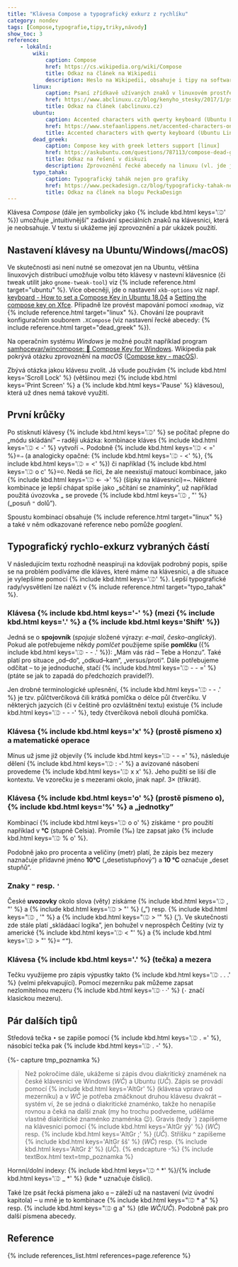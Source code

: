 ```yaml
---
title: "Klávesa Compose a typografický exkurz z rychlíku"
category: nondev
tags: [Compose,typografie,tipy,triky,návody]
show_toc: 3
reference:
    - lokální:
        wiki:
            caption: Compose
            href: https://cs.wikipedia.org/wiki/Compose
            title: Odkaz na článek na Wikipedii
            description: Heslo na Wikipedii, obsahuje i tipy na software a pár ukázek použití (víc infomací lze dále získat přepnutím na anglickou verzi).
        linux:
            caption: Psaní zřídkavě užívaných znaků v linuxovém prostředí
            href: https://www.abclinuxu.cz/blog/kenyho_stesky/2017/1/psani-zridkave-uzivanych-znaku-v-linuxovem-prostredi
            title: Odkaz na článek (abclinuxu.cz)
        ubuntu:
            caption: Accented characters with qwerty keyboard (Ubuntu Linux)
            href: https://www.stefaanlippens.net/accented-characters-on-qwerty-keyboard/
            title: Accented characters with qwerty keyboard (Ubuntu Linux)
        dead_greek:
            caption: Compose key with greek letters support [linux]
            href: https://askubuntu.com/questions/787113/compose-dead-greek-with-compose-key#877344
            title: Odkaz na řešení v diskuzi
            description: Zprovoznění řecké abecedy na linuxu (vl. jde jen o soubor `.XCompose` viz např. [GitHub/ryukinix/dotfiles/.XCompose](https://raw.githubusercontent.com/ryukinix/dotfiles/master/.XCompose))
        typo_tahak:
            caption: Typografický tahák nejen pro grafiky
            href: https://www.peckadesign.cz/blog/typograficky-tahak-nejen-pro-grafiky?utm_source=twitter&utm_medium=wall&utm_campaign=typograficky-tahak-nejen-pro-grafiky
            title: Odkaz na článek na blogu PeckaDesign
---
```


Klávesa *Compose* (dále jen symbolicky jako {% include kbd.html keys='⎄' %}) umožňuje „intuitivnější” zadávání speciálních znaků na klávesnici, která je neobsahuje. V textu si ukážeme její zprovoznění a pár ukázek použití.

<!--more-->

## Nastavení klávesy na Ubuntu/Windows(/macOS)
Ve skutečnosti asi není nutné se omezovat jen na Ubuntu, většina linuxových distribucí umožňuje volbu této klávesy v nastevní klávesnice (či tweak utilit jako `gnome-tweak-tool`) viz {% include reference.html target="ubuntu" %}. Více obecněji, jde o nastavení `xkb-options` viz např. [keyboard - How to set a Compose Key in Ubuntu 18.04](https://askubuntu.com/questions/1028957/how-to-set-a-compose-key-in-ubuntu-18-04/1152027#1152027 "Dotaz na Ask Ubuntu") a [Setting the compose key on Xfce](https://www.setphaserstostun.org/posts/setting-the-compose-key-on-xfce/ "Článek na Just another blog"). Případně lze provést mapování pomocí `xmodmap`, viz {% include reference.html target="linux" %}. Chování lze poupravit konfiguračním souborem `.XCompose` (viz nastavení řecké abecedy: {% include reference.html target="dead_greek" %}).

Na operačním systému *Windows* je možné použít například program [samhocevar/wincompose: 🔣 Compose Key for Windows](https://github.com/SamHocevar/wincompose "Github repozitář programu WinCompose"). Wikipedia pak pokrývá otázku zprovoznění na *macOS* ([Compose key - macOS](https://en.wikipedia.org/wiki/Compose_key#macOS)).

Zbývá otázka jakou klávesu zvolit. Já všude používám {% include kbd.html keys='Scroll Lock' %} (většinou mezi {% include kbd.html keys='Print Screen' %} a {% include kbd.html keys='Pause' %} klávesou), která už dnes nemá takové využití.

## První krůčky
Po stisknutí klávesy {% include kbd.html keys='⎄' %} se počítač přepne do „módu skládání” – raději ukázka: kombinace kláves {% include kbd.html keys='⎄ < -' %} vytvoří `→`. Podobně {% include kbd.html keys='⎄ < =' %}=`⇒` (a analogicky opačné: {% include kbd.html keys='⎄ - <' %}, {% include kbd.html keys='⎄ = <' %}) či například {% include kbd.html keys='⎄ o c' %}=`©`. Nedá se říci, že ale neexistují matoucí kombinace, jako {% include kbd.html keys='⎄ ← →' %} (šipky na klávesnici)=`↔`. Některé kombinace je lepší chápat spíše jako „sčítání se znamínky”, už například použitá úvozovka `„` se provede {% include kbd.html keys='⎄ , "' %} („posuň `"` dolů”).

Spoustu kombinací obsahuje {% include reference.html target="linux" %} a také v něm odkazované reference nebo pomůže *googlení*.

## Typografický rychlo-exkurz vybraných částí
V následujícím textu rozhodně neaspiruji na kdovíjak podrobný popis, spíše se na problém podíváme dle kláves, které máme na klávesnici, a dle situace je vylepšíme pomocí {% include kbd.html keys='⎄' %}. Lepší typografické rady/vysvětlení lze nalézt v {% include reference.html target="typo_tahak" %}.

### Klávesa {% include kbd.html keys='-' %} (mezi {% include kbd.html keys='.' %} a {% include kbd.html keys='Shift' %})
Jedná se o **spojovník** (*spojuje* složené výrazy: *e-mail*, *česko-anglický*). Pokud ale potřebujeme někdy *pomlčet* použijeme spíše **pomlčku** ({% include kbd.html keys='⎄ - - .' %}): „Mám vás rád – Tebe a Honzu”. Také platí pro situace „od–do“, „odkud–kam“, „versus/proti“. Dále potřebujeme odčítat – to je jednoduché, stačí {% include kbd.html keys='⎄ - - =' %} (ptáte se jak to zapadá do předchozích pravidel?).

Jen drobné terminologické upřesnění, {% include kbd.html keys='⎄ - - .' %} je tzv. půlčtverčíková čili krátká pomlčka o délce půl čtverčíku. V některých jazycích (či v češtině pro ozvláštnění textu) existuje {% include kbd.html keys='⎄ - - -' %}, tedy čtverčíková neboli dlouhá pomlčka.

### Klávesa {% include kbd.html keys='x' %} (prostě písmeno x) a matematické operace
Mínus už jsme již objevily {% include kbd.html keys='⎄ - - =' %}, následuje dělení {% include kbd.html keys='⎄ : -' %} a avizované násobení provedeme {% include kbd.html keys='⎄ x x' %}. Jeho pužití se liší dle kontextu. Ve vzorečku je s mezerami okolo, jinak např. 3× (třikrát).

### Klávesa {% include kbd.html keys='o' %} (prostě písmeno o), {% include kbd.html keys='%' %} a „jednotky”
Kombinací {% include kbd.html keys='⎄ o o' %} získáme `°` pro použití například v **°C** (stupně Celsia). Promile (‰) lze zapsat jako {% include kbd.html keys='⎄ % o' %}.

Podobně jako pro procenta a veličiny (metr) platí, že zápis bez mezery naznačuje přídavné jméno **10°C** („desetistupňový“) a **10 °C** označuje „deset stupňů“.

### Znaky `"` resp. `'`
České **uvozovky** okolo slova (věty) získáme {% include kbd.html keys='⎄ , "' %} a {% include kbd.html keys='⎄ > "' %} („”) resp. {% include kbd.html keys="⎄ , '" %} a {% include kbd.html keys="⎄ > '" %} (‚’). Ve skutečnosti zde stále platí „skládáací logika”, jen bohužel v neprospěch Češtiny (viz ty americké {% include kbd.html keys='⎄ < "' %} a {% include kbd.html keys='⎄ > "' %}= `“”`).

### Klávesa {% include kbd.html keys='.' %} (tečka) a mezera
Tečku využijeme pro zápis výpustky takto {% include kbd.html keys='⎄ . . .' %} (velmi překvapující). Pomocí mezerníku pak můžeme zapsat nezlomitelnou mezeru {% include kbd.html keys='⎄ · ·' %} (`·` značí klasickou mezeru).

## Pár dalších tipů
Středová tečka `•` se zapíše pomocí {% include kbd.html keys='⎄ . =' %}, násobící tečka pak {% include kbd.html keys='⎄ . -' %}.

{%- capture tmp_poznamka %}
> Než pokročíme dále, ukážeme si zápis dvou diakritický znamének na české klávesnici ve Windows (*WČ*) a Ubuntu (*UČ*). Zápis se provádí pomocí {% include kbd.html keys='AltGr' %} (klávesa vpravo od mezerníku) a v *WČ* je potřeba zmáčknout druhou klávesu dvakrát – systém ví, že se jedná o diakritické znaménko, takže ho nenapíše rovnou a čeká na další znak (my ho trochu podvedeme, uděláme vlastně diakritické znaménko znaménka :wink:). Gravis (tedy \`) zapíšeme na klávesnici pomocí {% include kbd.html keys='AltGr ýý' %} (*WČ*) resp. {% include kbd.html keys='AltGr ;' %} (*UČ*). Stříšku ^ zapíšeme {% include kbd.html keys='AltGr šš' %} (*WČ*) resp. {% include kbd.html keys='AltGr ž' %} (*UČ*).
{% endcapture -%}
{% include textBox.html text=tmp_poznamka %}

Hornní/dolní indexy: {% include kbd.html keys='⎄ ^ *' %}/{% include kbd.html keys='⎄ _ *' %} (kde \* uznačuje číslici).

Také lze psát řecká písmena jako `α` – záleží už na nastavení (viz úvodní kapitola) – u mně je to kombinace {% include kbd.html keys="⎄ * a" %} resp. {% include kbd.html keys="⎄ g a" %} (dle *WČ*/*UČ*). Podobně pak pro další písmena abecedy.

## Reference
{% include references_list.html references=page.reference %}